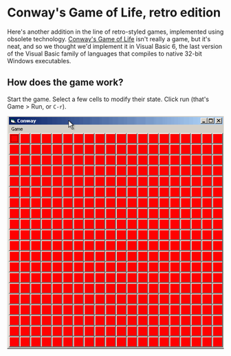 # Conway's Game of Life, retro edition

Here's another addition in the line of retro-styled games, implemented
using obsolete technology.  [Conway's Game of
Life](https://en.wikipedia.org/wiki/Conway%27s_Game_of_Life) isn't
really a game, but it's neat, and so we thought we'd implement it in
Visual Basic 6, the last version of the Visual Basic family of
languages that compiles to native 32-bit Windows executables.

## How does the game work?

Start the game.  Select a few cells to modify their state.  Click run
(that's Game > Run, or `C-r`).

![A screencap of the Game of Life game](conway.gif)
